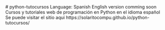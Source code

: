 <!DOCTYPE html>
<html>
  <head>
    <title></title></head>
  <body>
    # python-tutocursos
    Language: Spanish
    English version comming soon
    Cursos y tutoriales web de programación en Python en el idioma español
    Se puede visitar el sitio aqui https://solaritocompu.github.io/python-tutocursos/</body></html>
